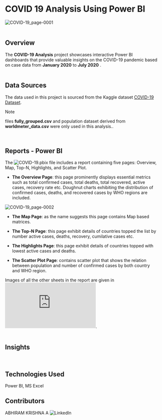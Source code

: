 # COVID 19 Analysis Using Power BI

![COVID-19_page-0001](https://github.com/user-attachments/assets/2fae3da5-cf17-40c3-914f-4158bdeac294)
<br>
<br>

## Overview
The **COVID-19 Analysis** project showcases interactive Power BI dashboards that provide valuable insights on the COVID-19 pandemic based on case data from **January 2020** to **July 2020** .
<br>
<br>

## Data Sources
The data used in this project is sourced from the Kaggle dataset [COVID-19 Dataset](https://www.kaggle.com/datasets/imdevskp/corona-virus-report).
> [!NOTE]
> files **fully_grouped.csv** and population dataset derived from **worldmeter_data.csv** were only used in this analysis..
<br>

## Reports - Power BI
The ![COVID-19.pbix](https://github.com/abhi-ram-krishna/COVID-19-Analysis-Power_BI/blob/cc626aa0f64fac71c3a1ad909940e642de99ab97/COVID-19.pbix) file includes a report containing five pages: Overview, Map, Top-N, Highlights, and Scatter Plot.

- **The Overview Page**: this page prominently displays essential metrics such as total confirmed cases, total deaths, total recovered, active cases, recovery rate etc. Doughnut charts exhibiting the distribution of confirmed cases, deaths, and recovered cases by WHO regions are included.

![COVID-19_page-0002](https://github.com/user-attachments/assets/cbb67737-90a4-4015-ac00-4ce55742c183)

- **The Map Page**: as the name suggests this page contains Map based matrices.

- **The Top-N Page**: this page exhibit details of countries topped the list by number active cases, deaths, recovery, cumilative cases etc.

- **The Highlights Page**: this page exhibit details of countries topped with lowest active cases and deaths.

- **The Scatter Plot Page**: contains scatter plot that shows the relation between population and number of confirmed cases by both country and WHO region.

Images of all the other sheets in the report are given in ![COVID-19.pdf](https://github.com/abhi-ram-krishna/COVID-19-Analysis-Power_BI/blob/cc626aa0f64fac71c3a1ad909940e642de99ab97/COVID-19.pdf).
<br>
<br>
## Insights

<br>

## Technologies Used
Power BI, MS Excel
   
## Contributors
ABHIRAM KRISHNA A
![LinkedIn](https://www.linkedin.com/in/abhiram-krishna-085163160/)
